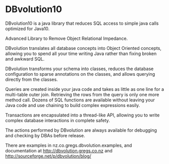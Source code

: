 # DBvolution10
DBvolution10 is a java library that reduces SQL access to simple java calls optimized for Java10.

Advanced Library to Remove Object Relational Impedance. 

DBvolution translates all database concepts into Object Oriented concepts, allowing you to spend all your time writing Java rather than fixing broken and awkward SQL.

DBvolution transforms your schema into classes, reduces the database configuration to sparse annotations on the classes, and allows querying directly from the classes.

Queries are created inside your java code and takes as little as one line for a multi-table outer join. Retrieving the rows from the query is only one more method call. Dozens of SQL functions are available without leaving your Java code and use chaining to build complex expressions easily.

Transactions are encapsulated into a thread-like API, allowing you to write complex database interactions in complete safety.

The actions performed by DBvolution are always available for debugging and checking by DBAs before release.

There are examples in nz.co.gregs.dbvolution.examples, and documentation at http://dbvolution.gregs.co.nz and http://sourceforge.net/p/dbvolution/blog/
